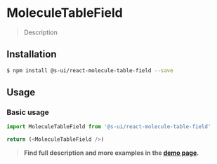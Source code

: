 # MoleculeTableField

> Description

<!-- ![](./assets/preview.png) -->

## Installation

```sh
$ npm install @s-ui/react-molecule-table-field --save
```

## Usage

### Basic usage
```js
import MoleculeTableField from '@s-ui/react-molecule-table-field'

return (<MoleculeTableField />)
```


> **Find full description and more examples in the [demo page](#).**
